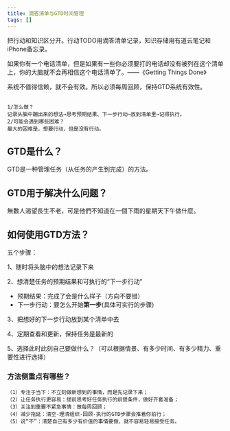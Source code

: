 ```yaml
---
title: 滴答清单与GTD时间管理
tags: []
---
```


把行动和知识区分开。行动TODO用滴答清单记录，知识存储用有道云笔记和iPhone备忘录。



如果你有一个电话清单，但是如果有一些你必须要打的电话却没有被列在这个清单上，你的大脑就不会再相信这个电话清单了。——《Getting Things Done》

系统不值得信赖，就不会有效。所以必须每周回顾，保持GTD系统有效性。



```

1/怎么做？
记录头脑中蹦出来的想法→思考预期结果、下一步行动→放到清单里→记得执行。
2/可能会遇到哪些困难？
最大的困难是，想要行动，但是没有行动。
```

## GTD是什么？

GTD是一种管理任务（从任务的产生到完成）的方法。

## GTD用于解决什么问题？

無數人渴望長生不老，可是他們不知道在一個下雨的星期天下午做什麼。

## 如何使用GTD方法？

五个步骤：

1、随时将头脑中的想法记录下来

2、想清楚任务的预期结果和可执行的“下一步行动”

- 预期结果：完成了会是什么样子（方向不要错）
- 下一步行动：要怎么开始**第一步**(具体可实行的步骤)

3、把想好的下一步行动放到某个清单中去

4、定期查看和更新，保持任务是最新的

5、选择此时此刻自己要做什么？（可以根据情景、有多少时间、有多少精力、重要性进行选择）

### 方法侧重点有哪些？

```
（1）专注于当下：不立刻做新想到的事情，而是先记录下来；
（2）让任务执行更容易：提前思考好任务执行的前提条件，做好齐套准备；
（3）关注到重要不紧急事情：做每周回顾；
（4）减少拖延：清空-理清组织-回顾-执行的GTD步骤会推着你前行；
（5）说“不”：清楚自己有多少有价值的事情要做，就不容易轻易接受任务。
```